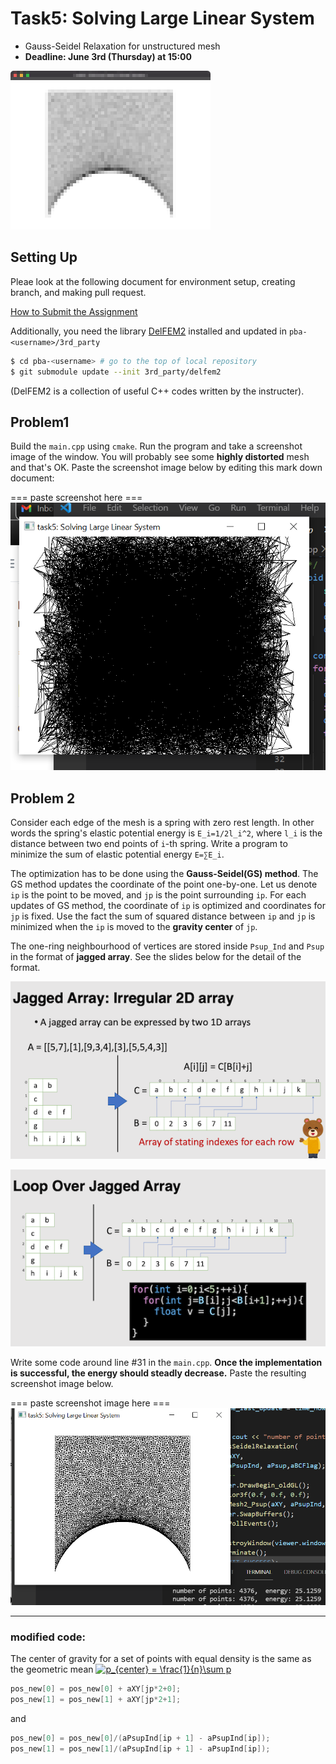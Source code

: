 # Task5: Solving Large Linear System 

- Gauss-Seidel Relaxation for unstructured mesh
- **Deadline: June 3rd (Thursday) at 15:00**

![preview](preview.png)

## Setting Up

Pleae look at the following document for environment setup, creating branch, and making pull request.

[How to Submit the Assignment](../doc/submit.md)

Additionally, you need the library [DelFEM2](https://github.com/nobuyuki83/delfem2) installed and updated in `pba-<username>/3rd_party` 

```bash
$ cd pba-<username> # go to the top of local repository
$ git submodule update --init 3rd_party/delfem2
```

(DelFEM2 is a collection of useful C++ codes written by the instructer).



## Problem1

Build the `main.cpp` using `cmake`. Run the program and take a screenshot image of the window. You will probably see some **highly distorted** mesh and that's OK. Paste the screenshot image below by editing this mark down document:

=== paste screenshot here ===
![problem1](task5_problem1.PNG)



## Problem 2

Consider each edge of the mesh is a spring with zero rest length. In other words the spring's elastic potential energy is `E_i=1/2l_i^2`,  where `l_i` is the distance between two end points of `i`-th spring. Write a program to minimize the sum of elastic potential energy `E=∑E_i`.

The optimization has to be done using the **Gauss-Seidel(GS) method**. The GS method updates the coordinate of the point one-by-one. Let us denote  `ip` is the point to be moved, and `jp` is the point surrounding `ip`.  For each updates of GS method, the coordinate of `ip` is optimized and coordinates for `jp` is fixed. Use the fact the sum of squared distance between `ip` and `jp` is minimized  when the `ip` is moved to the **gravity center** of `jp`.

The one-ring neighbourhood of vertices are stored inside `Psup_Ind` and `Psup` in the format of **jagged array**. See the slides below for the detail of the format. 

![jagged_array](jagged_array0.png)

![jagged_array](jagged_array1.png)


Write some code around line #31 in the `main.cpp`. **Once the implementation is successful, the energy should steadly decrease.** Paste the resulting screenshot image below. 

=== paste screenshot image here ===
![problem2](task5_problem2.PNG)

----

### modified code:
The center of gravity for a set of points with equal density is the same as the geometric mean
<a href="https://www.codecogs.com/eqnedit.php?latex=p_{center}&space;=&space;\frac{1}{n}\sum&space;p" target="_blank"><img src="https://latex.codecogs.com/gif.latex?p_{center}&space;=&space;\frac{1}{n}\sum&space;p" title="p_{center} = \frac{1}{n}\sum p" /></a>
```c++
pos_new[0] = pos_new[0] + aXY[jp*2+0];
pos_new[1] = pos_new[1] + aXY[jp*2+1];
```
and 
```c++
pos_new[0] = pos_new[0]/(aPsupInd[ip + 1] - aPsupInd[ip]);
pos_new[1] = pos_new[1]/(aPsupInd[ip + 1] - aPsupInd[ip]);
```






